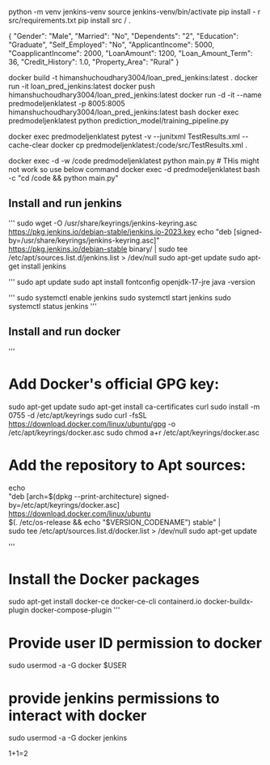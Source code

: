python -m venv jenkins-venv
source jenkins-venv/bin/activate
pip install - r src/requirements.txt
pip install src / .


{
  "Gender": "Male",
  "Married": "No",
  "Dependents": "2",
  "Education": "Graduate",
  "Self_Employed": "No",
  "ApplicantIncome": 5000,
  "CoapplicantIncome": 2000,
  "LoanAmount": 1200,
  "Loan_Amount_Term": 36,
  "Credit_History": 1.0,
  "Property_Area": "Rural"
}


docker build -t himanshuchoudhary3004/loan_pred_jenkins:latest .
docker run -it loan_pred_jenkins:latest
docker push himanshuchoudhary3004/loan_pred_jenkins:latest
docker run -d -it --name predmodeljenklatest -p 8005:8005 himanshuchoudhary3004/loan_pred_jenkins:latest bash
docker exec predmodeljenklatest python prediction_model/training_pipeline.py

docker exec predmodeljenklatest pytest -v --junitxml TestResults.xml --cache-clear
docker cp predmodeljenklatest:/code/src/TestResults.xml .

docker exec -d -w /code predmodeljenklatest python main.py            # THis might not work so use below command
docker exec -d predmodeljenklatest bash -c "cd /code && python main.py"


## Install and run jenkins 

'''
sudo wget -O /usr/share/keyrings/jenkins-keyring.asc \
  https://pkg.jenkins.io/debian-stable/jenkins.io-2023.key
echo "deb [signed-by=/usr/share/keyrings/jenkins-keyring.asc]" \
  https://pkg.jenkins.io/debian-stable binary/ | sudo tee \
  /etc/apt/sources.list.d/jenkins.list > /dev/null
sudo apt-get update
sudo apt-get install jenkins

'''
sudo apt update
sudo apt install fontconfig openjdk-17-jre
java -version

'''
sudo systemctl enable jenkins
sudo systemctl start jenkins
sudo systemctl status jenkins
'''

## Install and run docker

'''
# Add Docker's official GPG key:
sudo apt-get update
sudo apt-get install ca-certificates curl
sudo install -m 0755 -d /etc/apt/keyrings
sudo curl -fsSL https://download.docker.com/linux/ubuntu/gpg -o /etc/apt/keyrings/docker.asc
sudo chmod a+r /etc/apt/keyrings/docker.asc

# Add the repository to Apt sources:
echo \
  "deb [arch=$(dpkg --print-architecture) signed-by=/etc/apt/keyrings/docker.asc] https://download.docker.com/linux/ubuntu \
  $(. /etc/os-release && echo "$VERSION_CODENAME") stable" | \
  sudo tee /etc/apt/sources.list.d/docker.list > /dev/null
sudo apt-get update

'''
# Install the Docker packages
sudo apt-get install docker-ce docker-ce-cli containerd.io docker-buildx-plugin docker-compose-plugin
'''
# Provide user ID permission to docker 
sudo usermod -a -G docker $USER
# provide jenkins permissions to interact with docker
sudo usermod -a -G docker jenkins


1+1=2


